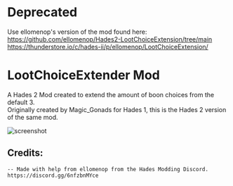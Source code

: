# Deprecated
Use ellomenop's version of the mod found here:<br> https://github.com/ellomenop/Hades2-LootChoiceExtension/tree/main <br> https://thunderstore.io/c/hades-ii/p/ellomenop/LootChoiceExtension/

# LootChoiceExtender Mod
A Hades 2 Mod created to extend the amount of boon choices from the default 3. <br>
Originally created by Magic_Gonads for Hades 1, this is the Hades 2 version of the same mod.

![screenshot](https://github.com/zanncdwbl/zannc-ExtendedChoice/blob/main/images/Hades2.jpg)

## Credits:
    -- Made with help from ellomenop from the Hades Modding Discord.
    https://discord.gg/6nfzbnMYce
